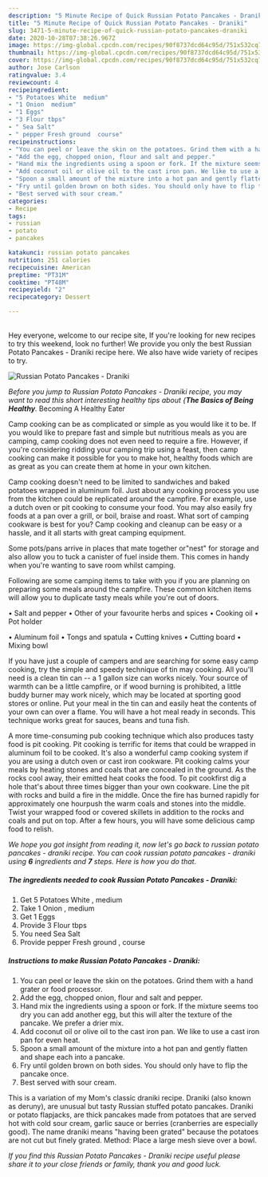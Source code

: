 ```yaml
---
description: "5 Minute Recipe of Quick Russian Potato Pancakes - Draniki"
title: "5 Minute Recipe of Quick Russian Potato Pancakes - Draniki"
slug: 3471-5-minute-recipe-of-quick-russian-potato-pancakes-draniki
date: 2020-10-28T07:38:26.967Z
image: https://img-global.cpcdn.com/recipes/90f8737dcd64c95d/751x532cq70/russian-potato-pancakes-draniki-recipe-main-photo.jpg
thumbnail: https://img-global.cpcdn.com/recipes/90f8737dcd64c95d/751x532cq70/russian-potato-pancakes-draniki-recipe-main-photo.jpg
cover: https://img-global.cpcdn.com/recipes/90f8737dcd64c95d/751x532cq70/russian-potato-pancakes-draniki-recipe-main-photo.jpg
author: Jose Carlson
ratingvalue: 3.4
reviewcount: 4
recipeingredient:
- "5 Potatoes White  medium"
- "1 Onion  medium"
- "1 Eggs"
- "3 Flour tbps"
- " Sea Salt"
- " pepper Fresh ground  course"
recipeinstructions:
- "You can peel or leave the skin on the potatoes. Grind them with a hand grater or food processor."
- "Add the egg, chopped onion, flour and salt and pepper."
- "Hand mix the ingredients using a spoon or fork. If the mixture seems too dry you can add another egg, but this will alter the texture of the pancake. We prefer a drier mix."
- "Add coconut oil or olive oil to the cast iron pan. We like to use a cast iron pan for even heat."
- "Spoon a small amount of the mixture into a hot pan and gently flatten and shape each into a pancake."
- "Fry until golden brown on both sides. You should only have to flip the pancake once."
- "Best served with sour cream."
categories:
- Recipe
tags:
- russian
- potato
- pancakes

katakunci: russian potato pancakes 
nutrition: 251 calories
recipecuisine: American
preptime: "PT31M"
cooktime: "PT48M"
recipeyield: "2"
recipecategory: Dessert

---
```

<br>
Hey everyone, welcome to our recipe site, If you're looking for new recipes to try this weekend, look no further! We provide you only the best Russian Potato Pancakes - Draniki recipe here. We also have wide variety of recipes to try.
<br>


![Russian Potato Pancakes - Draniki](https://img-global.cpcdn.com/recipes/90f8737dcd64c95d/751x532cq70/russian-potato-pancakes-draniki-recipe-main-photo.jpg)

<i>Before you jump to Russian Potato Pancakes - Draniki recipe, you may want to read this short interesting healthy tips about {<strong>The Basics of Being Healthy</strong>.</i>
Becoming A Healthy Eater

    
Camp cooking can be as complicated or simple as you would like it to be. If you would like to prepare fast and simple but nutritious meals as you are camping, camp cooking does not even need to require a fire. However, if you're considering ridding your camping trip using a feast, then camp cooking can make it possible for you to make hot, healthy foods which are as great as you can create them at home in your own kitchen.

Camp cooking doesn't need to be limited to sandwiches and baked potatoes wrapped in aluminum foil.  Just about any cooking process you use from the kitchen could be replicated around the campfire. For example, use a dutch oven or pit cooking to consume your food. You may also easily fry foods at a pan over a grill, or boil, braise and roast. What sort of camping cookware is best for you? Camp cooking and cleanup can be easy or a hassle, and it all starts with great camping equipment.

Some pots/pans arrive in places that mate together or"nest" for storage and also allow you to tuck a canister of fuel inside them. This comes in handy when you're wanting to save room whilst camping.

Following are some camping items to take with you if you are planning on preparing some meals around the campfire. These common kitchen items will allow you to duplicate tasty meals while you're out of doors.

• Salt and pepper
• Other of your favourite herbs and spices
• Cooking oil
• Pot holder

• Aluminum foil
• Tongs and spatula
• Cutting knives
• Cutting board
• Mixing bowl


If you have just a couple of campers and are searching for some easy camp cooking, try the simple and speedy technique of tin may cooking. All you'll need is a clean tin can -- a 1 gallon size can works nicely. Your source of warmth can be a little campfire, or if wood burning is prohibited, a little buddy burner may work nicely, which may be located at sporting good stores or online. Put your meal in the tin can and easily heat the contents of your own can over a flame. You will have a hot meal ready in seconds.  This technique works great for sauces, beans and tuna fish.

A more time-consuming pub cooking technique which also produces tasty food is pit cooking. Pit cooking is terrific for items that could be wrapped in aluminum foil to be cooked.  It's also a wonderful camp cooking system if you are using a dutch oven or cast iron cookware. Pit cooking calms your meals by heating stones and coals that are concealed in the ground. As the rocks cool away, their emitted heat cooks the food. To pit cookfirst dig a hole that's about three times bigger than your own cookware. Line the pit with rocks and build a fire in the middle. Once the fire has burned rapidly for approximately one hourpush the warm coals and stones into the middle. Twist your wrapped food or covered skillets in addition to the rocks and coals and put on top. After a few hours, you will have some delicious camp food to relish.


<i>We hope you got insight from reading it, now let's go back to russian potato pancakes - draniki recipe. You can cook russian potato pancakes - draniki using <strong>6</strong> ingredients and <strong>7</strong> steps. Here is how you do that.
</i>

##### The ingredients needed to cook Russian Potato Pancakes - Draniki:

1. Get 5 Potatoes White , medium
1. Take 1 Onion , medium
1. Get 1 Eggs
1. Provide 3 Flour tbps
1. You need  Sea Salt
1. Provide  pepper Fresh ground , course


##### Instructions to make Russian Potato Pancakes - Draniki:

1. You can peel or leave the skin on the potatoes. Grind them with a hand grater or food processor.
1. Add the egg, chopped onion, flour and salt and pepper.
1. Hand mix the ingredients using a spoon or fork. If the mixture seems too dry you can add another egg, but this will alter the texture of the pancake. We prefer a drier mix.
1. Add coconut oil or olive oil to the cast iron pan. We like to use a cast iron pan for even heat.
1. Spoon a small amount of the mixture into a hot pan and gently flatten and shape each into a pancake.
1. Fry until golden brown on both sides. You should only have to flip the pancake once.
1. Best served with sour cream.


This is a variation of my Mom&#39;s classic draniki recipe. Draniki (also known as deruny), are unusual but tasty Russian stuffed potato pancakes. Draniki or potato flapjacks, are thick pancakes made from potatoes that are served hot with cold sour cream, garlic sauce or berries (cranberries are especially good). The name draniki means &#34;having been grated&#34; because the potatoes are not cut but finely grated. Method: Place a large mesh sieve over a bowl. 

<i>If you find this Russian Potato Pancakes - Draniki recipe useful please share it to your close friends or family, thank you and good luck.</i>
